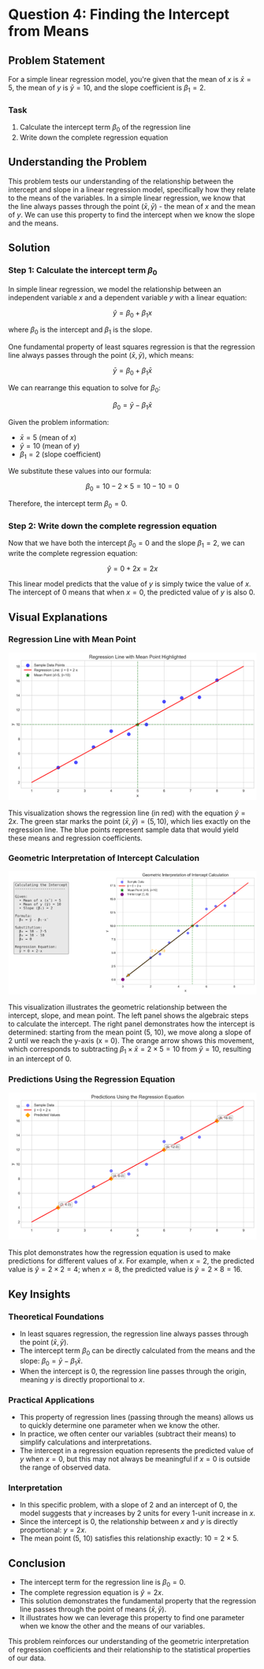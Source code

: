 # Question 4: Finding the Intercept from Means

## Problem Statement
For a simple linear regression model, you're given that the mean of $x$ is $\bar{x} = 5$, the mean of $y$ is $\bar{y} = 10$, and the slope coefficient is $\beta_1 = 2$.

### Task
1. Calculate the intercept term $\beta_0$ of the regression line
2. Write down the complete regression equation

## Understanding the Problem
This problem tests our understanding of the relationship between the intercept and slope in a linear regression model, specifically how they relate to the means of the variables. In a simple linear regression, we know that the line always passes through the point $(\bar{x}, \bar{y})$ - the mean of $x$ and the mean of $y$. We can use this property to find the intercept when we know the slope and the means.

## Solution

### Step 1: Calculate the intercept term $\beta_0$

In simple linear regression, we model the relationship between an independent variable $x$ and a dependent variable $y$ with a linear equation:

$$\hat{y} = \beta_0 + \beta_1 x$$

where $\beta_0$ is the intercept and $\beta_1$ is the slope.

One fundamental property of least squares regression is that the regression line always passes through the point $(\bar{x}, \bar{y})$, which means:

$$\bar{y} = \beta_0 + \beta_1 \bar{x}$$

We can rearrange this equation to solve for $\beta_0$:

$$\beta_0 = \bar{y} - \beta_1 \bar{x}$$

Given the problem information:
- $\bar{x} = 5$ (mean of $x$)
- $\bar{y} = 10$ (mean of $y$)
- $\beta_1 = 2$ (slope coefficient)

We substitute these values into our formula:

$$\beta_0 = 10 - 2 \times 5 = 10 - 10 = 0$$

Therefore, the intercept term $\beta_0 = 0$.

### Step 2: Write down the complete regression equation

Now that we have both the intercept $\beta_0 = 0$ and the slope $\beta_1 = 2$, we can write the complete regression equation:

$$\hat{y} = 0 + 2x = 2x$$

This linear model predicts that the value of $y$ is simply twice the value of $x$. The intercept of 0 means that when $x = 0$, the predicted value of $y$ is also 0.

## Visual Explanations

### Regression Line with Mean Point
![Regression Line with Mean Point](../Images/L3_2_Quiz_4/regression_line_with_means.png)

This visualization shows the regression line (in red) with the equation $\hat{y} = 2x$. The green star marks the point $(\bar{x}, \bar{y}) = (5, 10)$, which lies exactly on the regression line. The blue points represent sample data that would yield these means and regression coefficients.

### Geometric Interpretation of Intercept Calculation
![Intercept Calculation Explained](../Images/L3_2_Quiz_4/intercept_calculation_explained.png)

This visualization illustrates the geometric relationship between the intercept, slope, and mean point. The left panel shows the algebraic steps to calculate the intercept. The right panel demonstrates how the intercept is determined: starting from the mean point (5, 10), we move along a slope of 2 until we reach the y-axis (x = 0). The orange arrow shows this movement, which corresponds to subtracting $\beta_1 \times \bar{x} = 2 \times 5 = 10$ from $\bar{y} = 10$, resulting in an intercept of 0.

### Predictions Using the Regression Equation
![Predictions Demonstration](../Images/L3_2_Quiz_4/predictions_demonstration.png)

This plot demonstrates how the regression equation is used to make predictions for different values of $x$. For example, when $x = 2$, the predicted value is $\hat{y} = 2 \times 2 = 4$; when $x = 8$, the predicted value is $\hat{y} = 2 \times 8 = 16$.

## Key Insights

### Theoretical Foundations
- In least squares regression, the regression line always passes through the point $(\bar{x}, \bar{y})$.
- The intercept term $\beta_0$ can be directly calculated from the means and the slope: $\beta_0 = \bar{y} - \beta_1 \bar{x}$.
- When the intercept is 0, the regression line passes through the origin, meaning $y$ is directly proportional to $x$.

### Practical Applications
- This property of regression lines (passing through the means) allows us to quickly determine one parameter when we know the other.
- In practice, we often center our variables (subtract their means) to simplify calculations and interpretations.
- The intercept in a regression equation represents the predicted value of $y$ when $x = 0$, but this may not always be meaningful if $x = 0$ is outside the range of observed data.

### Interpretation
- In this specific problem, with a slope of 2 and an intercept of 0, the model suggests that $y$ increases by 2 units for every 1-unit increase in $x$.
- Since the intercept is 0, the relationship between $x$ and $y$ is directly proportional: $y = 2x$.
- The mean point (5, 10) satisfies this relationship exactly: $10 = 2 \times 5$.

## Conclusion
- The intercept term for the regression line is $\beta_0 = 0$.
- The complete regression equation is $\hat{y} = 2x$.
- This solution demonstrates the fundamental property that the regression line passes through the point of means $(\bar{x}, \bar{y})$.
- It illustrates how we can leverage this property to find one parameter when we know the other and the means of our variables.

This problem reinforces our understanding of the geometric interpretation of regression coefficients and their relationship to the statistical properties of our data. 